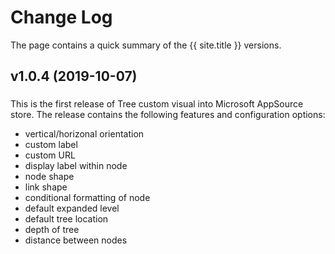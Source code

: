 # Change Log
The page contains a quick summary of the {{ site.title }} versions.

## v1.0.4 (2019-10-07)
### 
This is the first release of Tree custom visual into Microsoft AppSource store. The release contains the following features and configuration options:
- vertical/horizonal orientation
- custom label
- custom URL
- display label within node
- node shape
- link shape
- conditional formatting of node
- default expanded level
- default tree location
- depth of tree
- distance between nodes
